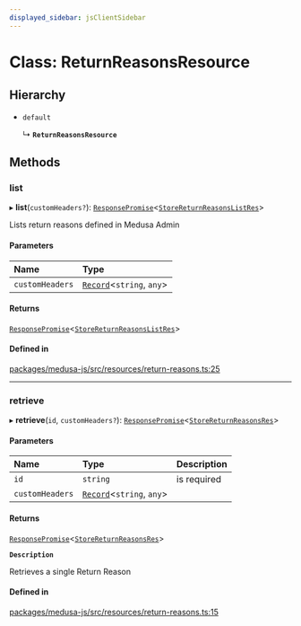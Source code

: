 ```yaml
---
displayed_sidebar: jsClientSidebar
---
```


# Class: ReturnReasonsResource

## Hierarchy

- `default`

  ↳ **`ReturnReasonsResource`**

## Methods

### list

▸ **list**(`customHeaders?`): [`ResponsePromise`](../modules/internal-12.md#responsepromise)<[`StoreReturnReasonsListRes`](../modules/internal-8.internal.md#storereturnreasonslistres)\>

Lists return reasons defined in Medusa Admin

#### Parameters

| Name | Type |
| :------ | :------ |
| `customHeaders` | [`Record`](../modules/internal.md#record)<`string`, `any`\> |

#### Returns

[`ResponsePromise`](../modules/internal-12.md#responsepromise)<[`StoreReturnReasonsListRes`](../modules/internal-8.internal.md#storereturnreasonslistres)\>

#### Defined in

[packages/medusa-js/src/resources/return-reasons.ts:25](https://github.com/medusajs/medusa/blob/f15cd596e4/packages/medusa-js/src/resources/return-reasons.ts#L25)

___

### retrieve

▸ **retrieve**(`id`, `customHeaders?`): [`ResponsePromise`](../modules/internal-12.md#responsepromise)<[`StoreReturnReasonsRes`](../modules/internal-8.internal.md#storereturnreasonsres)\>

#### Parameters

| Name | Type | Description |
| :------ | :------ | :------ |
| `id` | `string` | is required |
| `customHeaders` | [`Record`](../modules/internal.md#record)<`string`, `any`\> |  |

#### Returns

[`ResponsePromise`](../modules/internal-12.md#responsepromise)<[`StoreReturnReasonsRes`](../modules/internal-8.internal.md#storereturnreasonsres)\>

**`Description`**

Retrieves a single Return Reason

#### Defined in

[packages/medusa-js/src/resources/return-reasons.ts:15](https://github.com/medusajs/medusa/blob/f15cd596e4/packages/medusa-js/src/resources/return-reasons.ts#L15)
